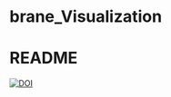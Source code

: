 # brane_Visualization

README
=======

[![DOI](https://zenodo.org/badge/498507875.svg)](https://zenodo.org/badge/latestdoi/498507875)
